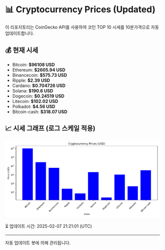 
# 📊 Cryptocurrency Prices (Updated)

이 리포지토리는 CoinGecko API를 사용하여 코인 TOP 10 시세를 10분가격으로 자동 업데이트합니다.

## 💰 현재 시세
- Bitcoin: **$96108 USD**
- Ethereum: **$2605.94 USD**
- Binancecoin: **$575.73 USD**
- Ripple: **$2.39 USD**
- Cardano: **$0.704726 USD**
- Solana: **$190.6 USD**
- Dogecoin: **$0.24519 USD**
- Litecoin: **$102.02 USD**
- Polkadot: **$4.56 USD**
- Bitcoin-cash: **$318.07 USD**

## 📈 시세 그래프 (로그 스케일 적용)
![Crypto Prices](crypto_prices.png)

⏳ 업데이트 시간: 2025-02-07 21:21:01 (UTC)

---
자동 업데이트 봇에 의해 관리됩니다.
